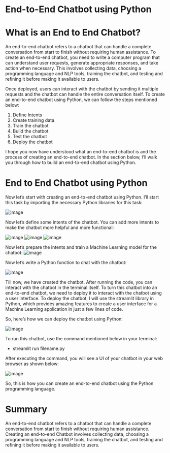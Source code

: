 # End-to-End Chatbot using Python
# What is an End to End Chatbot?
An end-to-end chatbot refers to a chatbot that can handle a complete conversation from start to finish without requiring human assistance. To create an end-to-end chatbot, you need to write a computer program that can understand user requests, generate appropriate responses, and take action when necessary. This involves collecting data, choosing a programming language and NLP tools, training the chatbot, and testing and refining it before making it available to users. 


Once deployed, users can interact with the chatbot by sending it multiple requests and the chatbot can handle the entire conversation itself. To create an end-to-end chatbot using Python, we can follow the steps mentioned below:


1. Define Intents
2. Create training data
3. Train the chatbot
4. Build the chatbot
5. Test the chatbot
6. Deploy the chatbot

I hope you now have understood what an end-to-end chatbot is and the process of creating an end-to-end chatbot. In the section below, I’ll walk you through how to build an end-to-end chatbot using Python.

# End to End Chatbot using Python

Now let’s start with creating an end-to-end chatbot using Python. I’ll start this task by importing the necessary Python libraries for this task:

![image](https://github.com/santhoshkrishnan30/End-to-End-Chatbot/assets/145760700/56234e9f-cf8d-4fae-bd8b-e12d5e6ec20c)


Now let’s define some intents of the chatbot. You can add more intents to make the chatbot more helpful and more functional:

![image](https://github.com/santhoshkrishnan30/End-to-End-Chatbot/assets/145760700/4e1cad8f-7fe5-4731-88fe-bb11909b14fd)
![image](https://github.com/santhoshkrishnan30/End-to-End-Chatbot/assets/145760700/f2cd2ed4-f3b2-42f3-8bf7-9f2105e1885d)
![image](https://github.com/santhoshkrishnan30/End-to-End-Chatbot/assets/145760700/54ff7f51-a1c9-4f4b-a647-0f3c2745f66f)

Now let’s prepare the intents and train a Machine Learning model for the chatbot:
![image](https://github.com/santhoshkrishnan30/End-to-End-Chatbot/assets/145760700/60d5b00a-7c83-4e4a-82f0-9a1b44d564e5)

Now let’s write a Python function to chat with the chatbot:

![image](https://github.com/santhoshkrishnan30/End-to-End-Chatbot/assets/145760700/85059e37-b401-42af-ad81-6dbc1e64e74c)

Till now, we have created the chatbot. After running the code, you can interact with the chatbot in the terminal itself. To turn this chatbot into an end-to-end chatbot, we need to deploy it to interact with the chatbot using a user interface. To deploy the chatbot, I will use the streamlit library in Python, which provides amazing features to create a user interface for a Machine Learning application in just a few lines of code.


So, here’s how we can deploy the chatbot using Python:

![image](https://github.com/santhoshkrishnan30/End-to-End-Chatbot/assets/145760700/c279128a-8999-4051-b045-db2b7aaaf83f)


To run this chatbot, use the command mentioned below in your terminal:

* streamlit run filename.py


After executing the command, you will see a UI of your chatbot in your web browser as shown below:


![image](https://github.com/santhoshkrishnan30/End-to-End-Chatbot/assets/145760700/345ef6d0-e8a6-4967-8708-e987e20a3ce4)



So, this is how you can create an end-to-end chatbot using the Python programming language.


# Summary

An end-to-end chatbot refers to a chatbot that can handle a complete conversation from start to finish without requiring human assistance. Creating an end-to-end Chatbot involves collecting data, choosing a programming language and NLP tools, training the chatbot, and testing and refining it before making it available to users.





